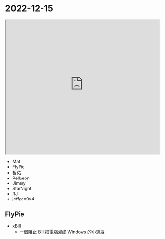 # 2022-12-15

<iframe src="https://photos.hackingthursday.org/2022-2022-12-15" width="100%" height="440px"></iframe>

- Mat
- FlyPie
- 哲佑
- Pellaeon
- Jimmy
- StarNight
- RJ
- jeffgen0x4

## FlyPie

- xBill
  - 一個阻止 Bill 把電腦灌成 Windows 的小遊戲
